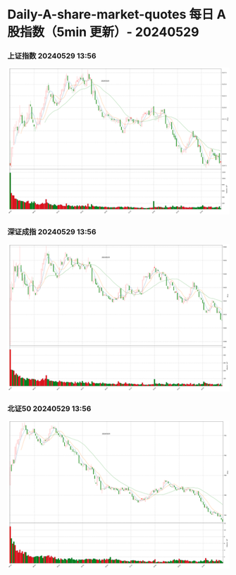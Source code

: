 
# Daily-A-share-market-quotes 每日 A 股指数（5min 更新）- 20240529

### 上证指数 20240529 13:56
![](./fig/2024/5/20240529-sh000001.png)

### 深证成指 20240529 13:56
![](./fig/2024/5/20240529-sz399001.png)

### 北证50 20240529 13:56
![](./fig/2024/5/20240529-bj899050.png)

